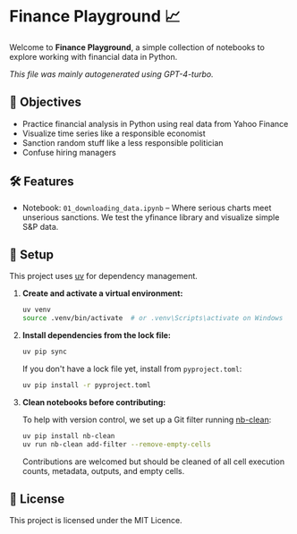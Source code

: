 # Finance Playground 📈

Welcome to **Finance Playground**, a simple collection of notebooks to explore working with financial data in Python.

_This file was mainly autogenerated using GPT-4-turbo._

## 🎯 Objectives
- Practice financial analysis in Python using real data from Yahoo Finance
- Visualize time series like a responsible economist
- Sanction random stuff like a less responsible politician
- Confuse hiring managers

## 🛠️ Features
- Notebook: `01_downloading_data.ipynb` – Where serious charts meet unserious sanctions. We test the yfinance library and visualize simple S&P data.

## 🚀 Setup

This project uses [uv](https://github.com/astral-sh/uv) for dependency management.

1. **Create and activate a virtual environment:**

    ```bash
    uv venv
    source .venv/bin/activate  # or .venv\Scripts\activate on Windows
    ```

2. **Install dependencies from the lock file:**

    ```bash
    uv pip sync
    ```

    If you don't have a lock file yet, install from `pyproject.toml`:

    ```bash
    uv pip install -r pyproject.toml
    ```

3. **Clean notebooks before contributing:**

    To help with version control, we set up a Git filter running [nb-clean](https://github.com/srstevenson/nb-clean): 

    ```bash
    uv pip install nb-clean
    uv run nb-clean add-filter --remove-empty-cells
    ```

    Contributions are welcomed but should be cleaned of all cell execution counts, metadata, outputs, and empty cells.

## 📜 License

This project is licensed under the MIT Licence.